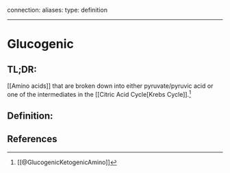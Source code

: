 
connection:
aliases: 
type: definition

---

# Glucogenic

## TL;DR:
[[Amino acids]] that are broken down into either pyruvate/pyruvic acid or one of the intermediates in the [[Citric Acid Cycle[Krebs Cycle]].[^1]

## Definition:


## References

[^1]: [[@GlucogenicKetogenicAmino]]